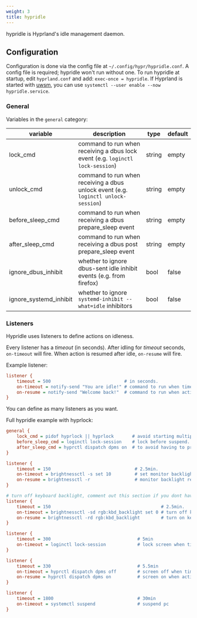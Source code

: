 ```yaml
---
weight: 3
title: hypridle
---
```


hypridle is Hyprland's idle management daemon.

## Configuration

Configuration is done via the config file at `~/.config/hypr/hypridle.conf`. A
config file is required; hypridle won't run without one. To run hypridle at
startup, edit `hyprland.conf` and add: `exec-once = hypridle`. If Hyprland is started with [uwsm](../../Systemd-start), you can use `systemctl --user enable --now hypridle.service`.

### General

Variables in the `general` category:

| variable | description | type | default |
| --- | --- | --- | --- |
| lock_cmd | command to run when receiving a dbus lock event (e.g. `loginctl lock-session`) | string | empty |
| unlock_cmd | command to run when receiving a dbus unlock event (e.g. `loginctl unlock-session`) | string | empty |
| before_sleep_cmd | command to run when receiving a dbus prepare_sleep event | string | empty |
| after_sleep_cmd | command to run when receiving a dbus post prepare_sleep event | string | empty |
| ignore_dbus_inhibit | whether to ignore dbus-sent idle inhibit events (e.g. from firefox) | bool | false |
| ignore_systemd_inhibit | whether to ignore `systemd-inhibit --what=idle` inhibitors | bool | false |

### Listeners

Hypridle uses listeners to define actions on idleness.

Every listener has a _timeout_ (in seconds). After idling for _timeout_ seconds,
`on-timeout` will fire. When action is resumed after idle, `on-resume` will
fire.

Example listener:

```ini
listener {
    timeout = 500                            # in seconds.
    on-timeout = notify-send "You are idle!" # command to run when timeout has passed.
    on-resume = notify-send "Welcome back!"  # command to run when activity is detected after timeout has fired.
}
```

You can define as many listeners as you want.

Full hypridle example with hyprlock:

```ini
general {
    lock_cmd = pidof hyprlock || hyprlock       # avoid starting multiple hyprlock instances.
    before_sleep_cmd = loginctl lock-session    # lock before suspend.
    after_sleep_cmd = hyprctl dispatch dpms on  # to avoid having to press a key twice to turn on the display.
}

listener {
    timeout = 150                                # 2.5min.
    on-timeout = brightnessctl -s set 10         # set monitor backlight to minimum, avoid 0 on OLED monitor.
    on-resume = brightnessctl -r                 # monitor backlight restore.
}

# turn off keyboard backlight, comment out this section if you dont have a keyboard backlight.
listener { 
    timeout = 150                                          # 2.5min.
    on-timeout = brightnessctl -sd rgb:kbd_backlight set 0 # turn off keyboard backlight.
    on-resume = brightnessctl -rd rgb:kbd_backlight        # turn on keyboard backlight.
}

listener {
    timeout = 300                                 # 5min
    on-timeout = loginctl lock-session            # lock screen when timeout has passed
}

listener {
    timeout = 330                                 # 5.5min
    on-timeout = hyprctl dispatch dpms off        # screen off when timeout has passed
    on-resume = hyprctl dispatch dpms on          # screen on when activity is detected after timeout has fired.
}

listener {
    timeout = 1800                                # 30min
    on-timeout = systemctl suspend                # suspend pc
}
```
